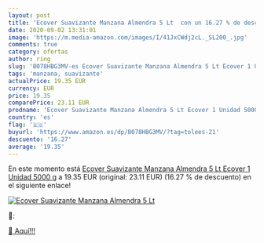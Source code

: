 ```yaml
---
layout: post
title: 'Ecover Suavizante Manzana Almendra 5 Lt  con un 16.27 % de descuento'
date: 2020-09-02 13:31:01
image: 'https://m.media-amazon.com/images/I/41JxCWdj2cL._SL200_.jpg'
comments: true
category: ofertas
author: ring
slug: 'B078HBG3MV-es Ecover Suavizante Manzana Almendra 5 Lt Ecover 1 Unidad...'
tags: 'manzana, suavizante'
actualPrice: 19.35 EUR
currency: EUR
price: 19.35
comparePrice: 23.11 EUR
prodname: 'Ecover Suavizante Manzana Almendra 5 Lt Ecover 1 Unidad 5000 g'
country: 'es'
flag: '🇪🇸'
buyurl: 'https://www.amazon.es/dp/B078HBG3MV/?tag=tolees-21'
descuento: '16.27'
average: '19.35'
---
```


En este momento está [Ecover Suavizante Manzana Almendra 5 Lt Ecover 1 Unidad 5000 g](https://www.amazon.es/dp/B078HBG3MV/?tag=tolees-21) a 19.35 EUR (original: 23.11 EUR) (16.27 %  de descuento) en el siguiente enlace!

[![Ecover Suavizante Manzana Almendra 5 Lt ](https://m.media-amazon.com/images/I/41JxCWdj2cL._SL200_.jpg)](https://www.amazon.es/dp/B078HBG3MV/?tag=tolees-21)

🔎:


[🛒 Aquí!!!](https://www.amazon.es/dp/B078HBG3MV/?tag=tolees-21)
